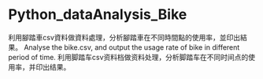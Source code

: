 # Python_dataAnalysis_Bike
利用腳踏車csv資料做資料處理，分析腳踏車在不同時間點的使用率，並印出結果。
Analyse the bike.csv, and output the usage rate of bike in different period of time.
利用脚踏车csv资料档做资料处理，分析脚踏车在不同时间点的使用率，并印出结果。

